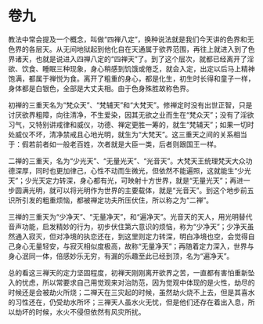# 卷九

​                   教法中常会提及一个概念，叫做“四禅八定”，换种说法就是我们今天讲的色界和无色界的各层天。从无间地狱起到他化自在天通属于欲界范围，再往上就进入到了色界诸天，也就是说进入四禅八定的“四禅天”了。到了这个层次，就都已经离开了淫欲、饮食、睡眠三种现象，身心稍感到饥饿或倦乏，就会入定，出定以后马上精神饱满，都属于禅悦为食。离开了粗重的身心，都是化生，初生时长得和童子一样，身体都是白银色，全部是大丈夫相。由于色身殊胜故称色界。

​         初禅的三重天名为“梵众天”、“梵辅天”和“大梵天”。修禅定时没有出世正智，只是讨厌欲界粗障，向往清净，不生爱染，因其无欲之业而生在“梵众天”；没有了淫欲习气，又特别讲戒律和威仪，功德、禅定更胜一筹的，就生“梵辅天”；如果一切时处威仪不坏，清净禁戒且心地光明，就生为“大梵天”。这三重天之间的关系相当于：假若前者如一般老百姓，次者就是大臣一类，后者则跟国王一样。

​         二禅的三重天，名为“少光天”、“无量光天”、“光音天”。大梵天王统理梵天大众功德深厚，同时也更加律己，心性不动而生微光，但依然不能遍照，这就能生“少光天”；少光天定力转深，身心都有光，可映射十方世界，就是“无量光天”；再进一步圆满光明，就可以将光明作为世界的主要载体，就是“光音天”。到这个地步前五识所引发的粗重烦恼，都被禅定功夫所压伏住，所以称之为“二禅”。

​         三禅的三重天为“少净天”、“无量净天”，和“遍净天”。光音天的天人，用光明替代音声功能，启发精妙的行为，初步伏住第六意识的烦恼，称为“少净天”；少净天虽然通入寂灭，但对净境的执恋还在，到这里则定力转深，明白净境也空，会觉得自己身心无量轻安，与寂灭相似度极高，故称“无量净天”；再随着定力深入，世界与身心泯同一体，倍感妙乐无穷，有漏的乐趣至此已经到顶，名为“遍净天”。

​         总的看这三禅天的定力坚固程度，初禅天刚刚离开欲界之苦，一直都有害怕重新坠入的忧虑，所以常要求自己用觉观来对治防范，因为觉观中体现的是火性，劫尽的时候还是会被劫火所烧；二禅天在三灾起的时候，虽然劫火烧不上去，但是其喜水的习性还在，仍受劫水所坏；三禅天人虽水火无忧，但是他们还存在着出入息，所以劫坏的时候，水火不侵但依然有风灾所扰。